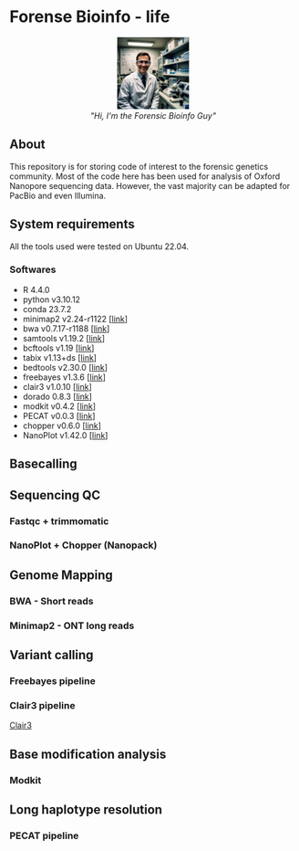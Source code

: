 # Forense Bioinfo - life

<p align="center">
  <img src="https://github.com/marceelrf/ForenseBioinfo_life/blob/main/WhatsApp%20Image%202025-02-05%20at%2009.36.37.jpeg" alt = "Forensic Guy" style="width:25%; height:auto;">
  <br>
  <em>"Hi, I'm the Forensic Bioinfo Guy"</em>
</p>

## About

This repository is for storing code of interest to the forensic genetics community. Most of the code here has been used for analysis of Oxford Nanopore sequencing data. However, the vast majority can be adapted for PacBio and even Illumina.

## System requirements

All the tools used were tested on Ubuntu 22.04.

### Softwares

- R 4.4.0
- python v3.10.12
- conda 23.7.2
- minimap2 v2.24-r1122 [[link](https://github.com/lh3/minimap2)]
- bwa v0.7.17-r1188 [[link](https://github.com/lh3/bwa)]
- samtools v1.19.2 [[link](https://www.htslib.org/)]
- bcftools v1.19 [[link](https://www.htslib.org/)]
- tabix v1.13+ds [[link](https://www.htslib.org/)]
- bedtools v2.30.0 [[link](https://bedtools.readthedocs.io/en/latest/)]
- freebayes v1.3.6 [[link](https://github.com/freebayes/freebayes)]
- clair3 v1.0.10 [[link](https://github.com/HKU-BAL/Clair3)]
- dorado 0.8.3 [[link](https://github.com/nanoporetech/dorado)]
- modkit v0.4.2 [[link](https://github.com/nanoporetech/modkit)]
- PECAT v0.0.3 [[link](https://github.com/lemene/PECAT)]
- chopper v0.6.0 [[link](https://github.com/wdecoster/chopper)]
- NanoPlot v1.42.0 [[link](https://github.com/wdecoster/NanoPlot)] 

## Basecalling

## Sequencing QC

### Fastqc + trimmomatic

### NanoPlot + Chopper (Nanopack)

## Genome Mapping

### BWA - Short reads

### Minimap2 - ONT long reads

## Variant calling

### Freebayes pipeline

### Clair3 pipeline
[Clair3](https://github.com/marceelrf/ForenseBioinfo_life/tree/main/clair3)

## Base modification analysis

### Modkit

## Long haplotype resolution

### PECAT pipeline
